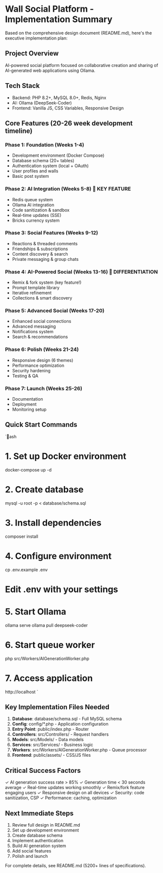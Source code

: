 ﻿# Wall Social Platform - Implementation Summary

Based on the comprehensive design document (README.md), here's the executive implementation plan:

## Project Overview
AI-powered social platform focused on collaborative creation and sharing of AI-generated web applications using Ollama.

## Tech Stack
- Backend: PHP 8.2+, MySQL 8.0+, Redis, Nginx
- AI: Ollama (DeepSeek-Coder)
- Frontend: Vanilla JS, CSS Variables, Responsive Design

## Core Features (20-26 week development timeline)

### Phase 1: Foundation (Weeks 1-4)
- Development environment (Docker Compose)
- Database schema (20+ tables)
- Authentication system (local + OAuth)
- User profiles and walls
- Basic post system

### Phase 2: AI Integration (Weeks 5-8) 🌟 KEY FEATURE
- Redis queue system
- Ollama AI integration
- Code sanitization & sandbox
- Real-time updates (SSE)
- Bricks currency system

### Phase 3: Social Features (Weeks 9-12)
- Reactions & threaded comments
- Friendships & subscriptions
- Content discovery & search
- Private messaging & group chats

### Phase 4: AI-Powered Social (Weeks 13-16) 🎨 DIFFERENTIATION
- Remix & fork system (key feature!)
- Prompt template library
- Iterative refinement
- Collections & smart discovery

### Phase 5: Advanced Social (Weeks 17-20)
- Enhanced social connections
- Advanced messaging
- Notifications system
- Search & recommendations

### Phase 6: Polish (Weeks 21-24)
- Responsive design (6 themes)
- Performance optimization
- Security hardening
- Testing & QA

### Phase 7: Launch (Weeks 25-26)
- Documentation
- Deployment
- Monitoring setup

## Quick Start Commands

`ash
# 1. Set up Docker environment
docker-compose up -d

# 2. Create database
mysql -u root -p < database/schema.sql

# 3. Install dependencies
composer install

# 4. Configure environment
cp .env.example .env
# Edit .env with your settings

# 5. Start Ollama
ollama serve
ollama pull deepseek-coder

# 6. Start queue worker
php src/Workers/AIGenerationWorker.php

# 7. Access application
http://localhost
`

## Key Implementation Files Needed

1. **Database**: database/schema.sql - Full MySQL schema
2. **Config**: config/*.php - Application configuration
3. **Entry Point**: public/index.php - Router
4. **Controllers**: src/Controllers/ - Request handlers
5. **Models**: src/Models/ - Data models
6. **Services**: src/Services/ - Business logic
7. **Workers**: src/Workers/AIGenerationWorker.php - Queue processor
8. **Frontend**: public/assets/ - CSS/JS files

## Critical Success Factors

✓ AI generation success rate > 85%
✓ Generation time < 30 seconds average
✓ Real-time updates working smoothly
✓ Remix/fork feature engaging users
✓ Responsive design on all devices
✓ Security: code sanitization, CSP
✓ Performance: caching, optimization

## Next Immediate Steps

1. Review full design in README.md
2. Set up development environment
3. Create database schema
4. Implement authentication
5. Build AI generation system
6. Add social features
7. Polish and launch

For complete details, see README.md (5200+ lines of specifications).

